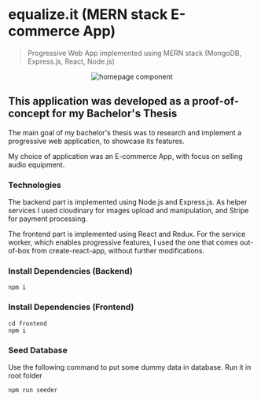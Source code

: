 # equalize.it (MERN stack E-commerce App)

>Progressive Web App implemented using MERN stack (MongoDB, Express.js, React, Node.js)

<div align="center">
 <img src="https://iili.io/5ENOFV.md.png" alt="homepage component" />
</div>

## This application was developed as a proof-of-concept for my Bachelor's Thesis

The main goal of my bachelor's thesis was to research and implement a progressive web application, to showcase its features.

My choice of application was an E-commerce App, with focus on selling audio equipment.

### Technologies

The backend part is implemented using Node.js and Express.js. As helper services I used cloudinary for images upload and manipulation, and Stripe for payment processing.

The frontend part is implemented using React and Redux. For the service worker, which enables progressive features, I used the one that comes out-of-box from create-react-app, without further modifications.

### Install Dependencies (Backend)

```
npm i
```

### Install Dependencies (Frontend)

```
cd frontend
npm i
```

### Seed Database

Use the following command to put some dummy data in database.
Run it in root folder

```
npm run seeder
```
